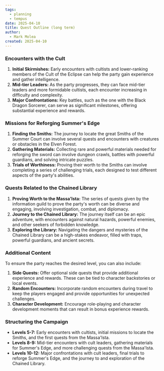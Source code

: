 ```yaml
---
tags:
  - planning
  - tempus
date: 2025-04-10
title: Quest Outline (long term)
author:
  - Mark Molea
created: 2025-04-10
---
```

### Encounters with the Cult

1. **Initial Skirmishes:** Early encounters with cultists and lower-ranking members of the Cult of the Eclipse can help the party gain experience and gather intelligence.
2. **Mid-tier Leaders:** As the party progresses, they can face mid-tier leaders and more formidable cultists, each encounter increasing in difficulty and complexity.
3. **Major Confrontations:** Key battles, such as the one with the Black Dragon Sorcerer, can serve as significant milestones, offering substantial experience and rewards.

### Missions for Reforging Summer's Edge

1. **Finding the Smiths:** The journey to locate the great Smiths of the Summer Court can involve several quests and encounters with creatures or obstacles in the Elven Forest.
2. **Gathering Materials:** Collecting rare and powerful materials needed for reforging the sword can involve dungeon crawls, battles with powerful guardians, and solving intricate puzzles.
3. **Trials of Worthiness:** Proving their worth to the Smiths can involve completing a series of challenging trials, each designed to test different aspects of the party's abilities.

### Quests Related to the Chained Library

1. **Proving Worth to the Massa'Ista:** The series of quests given by the information guild to prove the party's worth can be diverse and engaging, involving investigation, combat, and diplomacy.
2. **Journey to the Chained Library:** The journey itself can be an epic adventure, with encounters against natural hazards, powerful enemies, and other seekers of forbidden knowledge.
3. **Exploring the Library:** Navigating the dangers and mysteries of the Chained Library can be a high-stakes endeavor, filled with traps, powerful guardians, and ancient secrets.

### Additional Content

To ensure the party reaches the desired level, you can also include:

1. **Side Quests:** Offer optional side quests that provide additional experience and rewards. These can be tied to character backstories or local events.
2. **Random Encounters:** Incorporate random encounters during travel to keep the players engaged and provide opportunities for unexpected challenges.
3. **Character Development:** Encourage role-playing and character development moments that can result in bonus experience rewards.

### Structuring the Campaign

- **Levels 5-7:** Early encounters with cultists, initial missions to locate the Smiths, and the first quests from the Massa'Ista.
- **Levels 8-9:** Mid-tier encounters with cult leaders, gathering materials for Summer's Edge, and more challenging quests from the Massa'Ista.
- **Levels 10-12:** Major confrontations with cult leaders, final trials to reforge Summer's Edge, and the journey to and exploration of the Chained Library.